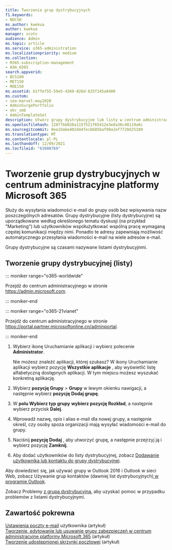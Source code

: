 ```yaml
---
title: Tworzenie grup dystrybucyjnych
f1.keywords:
- NOCSH
ms.author: kwekua
author: kwekua
manager: scotv
audience: Admin
ms.topic: article
ms.service: o365-administration
ms.localizationpriority: medium
ms.collection:
- M365-subscription-management
- Adm_O365
search.appverid:
- BCS160
- MET150
- MOE150
ms.assetid: b1ffe755-59e5-4369-826d-825f145a8400
ms.custom:
- seo-marvel-may2020
- AdminSurgePortfolio
- okr_smb
- AdminTemplateSet
description: Utwórz grupy dystrybucyjne lub listy w centrum administracyjne platformy Microsoft 365, aby wysyłać wiadomości e-mail do grupy bez wpisywania imienia i nazwiska każdego adresata.
ms.openlocfilehash: 128f7bb028a115f521f65412e3e8a36c48119a6c
ms.sourcegitcommit: 0ee2dabe402d44fecb6856af98a2ef7720d25189
ms.translationtype: MT
ms.contentlocale: pl-PL
ms.lasthandoff: 12/09/2021
ms.locfileid: "63008769"
---
```

# <a name="create-distribution-groups-in-the-microsoft-365-admin-center"></a>Tworzenie grup dystrybucyjnych w centrum administracyjne platformy Microsoft 365
  
Służy do wysyłania wiadomości e-mail do grupy osób bez wpisywania nazw poszczególnych adresatów. Grupy dystrybucyjne (listy dystrybucyjne) są uporządkowane według określonego tematu dyskusji (na przykład "Marketing") lub użytkowników współużytkować wspólną pracę wymaganą częstej komunikacji między nimi. Ponadto te adresy zapewniają możliwość automatycznego przesyłania wiadomości e-mail na wiele adresów e-mail.

Grupy dystrybucyjne są czasami nazywane listami dystrybucyjnmi.
  
## <a name="create-a-distribution-group-list"></a>Tworzenie grupy dystrybucyjnej (listy)

::: moniker range="o365-worldwide"

Przejdź do centrum administracyjnego w stronie <a href="https://go.microsoft.com/fwlink/p/?linkid=2024339" target="_blank">https://admin.microsoft.com</a>.

::: moniker-end

::: moniker range="o365-21vianet"

Przejdź do centrum administracyjnego w stronie <a href="https://go.microsoft.com/fwlink/p/?linkid=850627" target="_blank">https://portal.partner.microsoftonline.cn/adminportal</a>.

::: moniker-end

1. Wybierz ikonę Uruchamianie aplikacji  i wybierz polecenie **Administrator**.
    
    Nie możesz znaleźć aplikacji, której szukasz? W ikony Uruchamianie aplikacji wybierz pozycję **Wszystkie aplikacje** , aby wyświetlić listę alfabetyczną dostępnych aplikacji. W tym miejscu możesz wyszukać konkretną aplikację. 
    
2. Wybierz **pozycję Grupy** \> **Grupy** w lewym okienku nawigacji, a następnie wybierz **pozycję Dodaj grupę**. 
      
3. W **polu Wybierz typ grupy** **wybierz pozycję Rozkład**, a następnie wybierz przycisk **Dalej**.
  
4. Wprowadź nazwę, opis i alias e-mail dla nowej grupy, a następnie określ, czy osoby spoza organizacji mają wysyłać wiadomości e-mail do grupy. 
    
5. Naciśnij **pozycję Dodaj** , aby utworzyć grupę, a następnie przejrzyj ją i wybierz pozycję **Zamknij**. 
    
6. Aby dodać użytkowników do listy dystrybucyjnej, zobacz [Dodawanie użytkownika lub kontaktu do grupy dystrybucyjnej](../email/add-user-or-contact-to-distribution-list.md).
    
Aby dowiedzieć się, jak używać grupy w Outlook 2016 i Outlook w sieci Web, zobacz Używanie grup kontaktów (dawniej list dystrybucyjnych[) w programie Outlook](https://support.microsoft.com/office/1c97fcb2-0ed4-41e6-b401-58f9d7d40e39). 
  
Zobacz Problemy [z grupą dystrybucyjną,](/office365/troubleshoot/groups/distribution-list-issues) aby uzyskać pomoc w przypadku problemów z listami dystrybucyjnymi. 

## <a name="related-content"></a>Zawartość pokrewna

[Ustawienia poczty e-mail](../email/office-365-user-email-settings.md) użytkownika (artykuł)\
[Tworzenie, edytowanie lub usuwanie grupy zabezpieczeń w centrum administracyjne platformy Microsoft 365](../email/create-edit-or-delete-a-security-group.md) (artykuł)\
[Tworzenie udostępnionej skrzynki pocztowej](../email/create-a-shared-mailbox.md) (artykuł)

